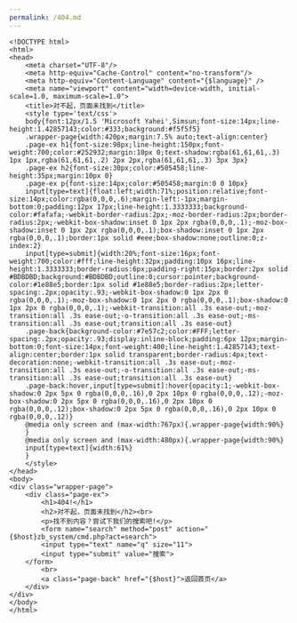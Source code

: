 ```yaml
---
permalink: /404.md
---
```

    <!DOCTYPE html>
    <html>
    <head>
        <meta charset="UTF-8"/>
        <meta http-equiv="Cache-Control" content="no-transform"/>
        <meta http-equiv="Content-Language" content="{$language}" />
        <meta name="viewport" content="width=device-width, initial-scale=1.0, maximum-scale=1.0">
        <title>对不起，页面未找到</title>
        <style type='text/css'>
        body{font:12px/1.5 'Microsoft Yahei',Simsun;font-size:14px;line-height:1.42857143;color:#333;background:#f5f5f5}
        .wrapper-page{width:420px;margin:7.5% auto;text-align:center}
        .page-ex h1{font-size:98px;line-height:150px;font-weight:700;color:#252932;margin:10px 0;text-shadow:rgba(61,61,61,.3) 1px 1px,rgba(61,61,61,.2) 2px 2px,rgba(61,61,61,.3) 3px 3px}
        .page-ex h2{font-size:30px;color:#505458;line-height:35px;margin:10px 0}
        .page-ex p{font-size:14px;color:#505458;margin:0 0 10px}
        input[type=text]{float:left;width:71%;position:relative;font-size:14px;color:rgba(0,0,0,.6);margin-left:-1px;margin-bottom:0;padding:12px 17px;line-height:1.3333333;background-color:#fafafa;-webkit-border-radius:2px;-moz-border-radius:2px;border-radius:2px;-webkit-box-shadow:inset 0 1px 2px rgba(0,0,0,.1);-moz-box-shadow:inset 0 1px 2px rgba(0,0,0,.1);box-shadow:inset 0 1px 2px rgba(0,0,0,.1);border:1px solid #eee;box-shadow:none;outline:0;z-index:2}
        input[type=submit]{width:20%;font-size:16px;font-weight:700;color:#fff;line-height:32px;padding:10px 16px;line-height:1.3333333;border-radius:6px;padding-right:15px;border:2px solid #BDBDBD;background:#BDBDBD;outline:0;cursor:pointer;background-color:#1e88e5;border:1px solid #1e88e5;border-radius:2px;letter-spacing:.2px;opacity:.93;-webkit-box-shadow:0 1px 2px 0 rgba(0,0,0,.1);-moz-box-shadow:0 1px 2px 0 rgba(0,0,0,.1);box-shadow:0 1px 2px 0 rgba(0,0,0,.1);-webkit-transition:all .3s ease-out;-moz-transition:all .3s ease-out;-o-transition:all .3s ease-out;-ms-transition:all .3s ease-out;transition:all .3s ease-out}
        .page-back{background-color:#7e57c2;color:#FFF;letter-spacing:.2px;opacity:.93;display:inline-block;padding:6px 12px;margin-bottom:0;font-size:14px;font-weight:400;line-height:1.42857143;text-align:center;border:1px solid transparent;border-radius:4px;text-decoration:none;-webkit-transition:all .3s ease-out;-moz-transition:all .3s ease-out;-o-transition:all .3s ease-out;-ms-transition:all .3s ease-out;transition:all .3s ease-out}
        .page-back:hover,input[type=submit]:hover{opacity:1;-webkit-box-shadow:0 2px 5px 0 rgba(0,0,0,.16),0 2px 10px 0 rgba(0,0,0,.12);-moz-box-shadow:0 2px 5px 0 rgba(0,0,0,.16),0 2px 10px 0 rgba(0,0,0,.12);box-shadow:0 2px 5px 0 rgba(0,0,0,.16),0 2px 10px 0 rgba(0,0,0,.12)}
        @media only screen and (max-width:767px){.wrapper-page{width:90%}
        }
        @media only screen and (max-width:480px){.wrapper-page{width:90%}
        input[type=text]{width:61%}
        }
        </style>
    </head>
    <body>
    <div class="wrapper-page">
        <div class="page-ex">
            <h1>404!</h1>
            <h2>对不起，页面未找到</h2><br>
            <p>找不到内容？尝试下我们的搜索吧!</p>
            <form name="search" method="post" action="{$host}zb_system/cmd.php?act=search">
    	    <input type="text" name="q" size="11"> 
    	    <input type="submit" value="搜索">
    	</form>
            <br>
            <a class="page-back" href="{$host}">返回首页</a>
        </div>
    </div>
    </body>
    </html>